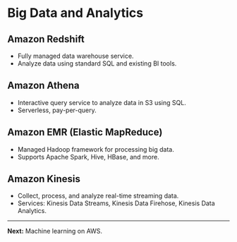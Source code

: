 # Big Data and Analytics

## Amazon Redshift
- Fully managed data warehouse service.
- Analyze data using standard SQL and existing BI tools.

## Amazon Athena
- Interactive query service to analyze data in S3 using SQL.
- Serverless, pay-per-query.

## Amazon EMR (Elastic MapReduce)
- Managed Hadoop framework for processing big data.
- Supports Apache Spark, Hive, HBase, and more.

## Amazon Kinesis
- Collect, process, and analyze real-time streaming data.
- Services: Kinesis Data Streams, Kinesis Data Firehose, Kinesis Data Analytics.

---

**Next:** Machine learning on AWS.